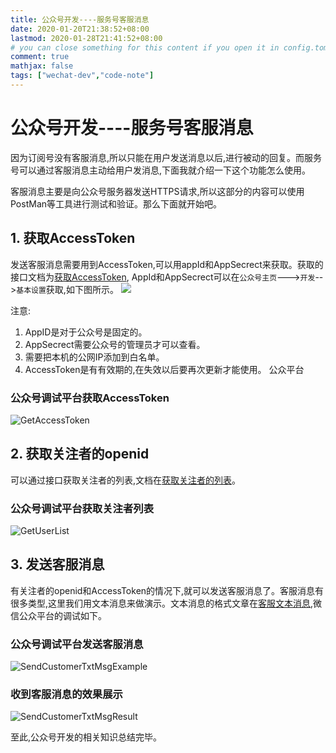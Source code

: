 ```yaml
---
title: 公众号开发----服务号客服消息
date: 2020-01-20T21:38:52+08:00
lastmod: 2020-01-28T21:41:52+08:00
# you can close something for this content if you open it in config.toml.
comment: true
mathjax: false
tags: ["wechat-dev","code-note"]
---
```



# 公众号开发----服务号客服消息

因为订阅号没有客服消息,所以只能在用户发送消息以后,进行被动的回复。而服务号可以通过客服消息主动给用户发消息,下面我就介绍一下这个功能怎么使用。

客服消息主要是向公众号服务器发送HTTPS请求,所以这部分的内容可以使用PostMan等工具进行测试和验证。那么下面就开始吧。

## 1. 获取AccessToken 

发送客服消息需要用到AccessToken,可以用appId和AppSecrect来获取。获取的接口文档为[获取AccessToken](https://developers.weixin.qq.com/doc/offiaccount/Basic_Information/Get_access_token.html),
AppId和AppSecrect可以在`公众号主页`--->`开发`-->`基本设置`获取,如下图所示。
![](./AppId_AppSecrect_Get.jpg)

注意:
1. AppID是对于公众号是固定的。
2. AppSecrect需要公众号的管理员才可以查看。
3. 需要把本机的公网IP添加到白名单。
4. AccessToken是有有效期的,在失效以后要再次更新才能使用。
公众平台

### 公众号调试平台获取AccessToken
![GetAccessToken](https://www.dennisthink.com/image/2020/03/GetAccessToken_Example.jpg)

## 2. 获取关注者的openid

可以通过接口获取关注者的列表,文档在[获取关注者的列表](https://developers.weixin.qq.com/doc/offiaccount/User_Management/Getting_a_User_List.html)。

### 公众号调试平台获取关注者列表
![GetUserList](https://www.dennisthink.com/image/2020/03/GetUserList_Example.jpg)

## 3. 发送客服消息

有关注者的openid和AccessToken的情况下,就可以发送客服消息了。客服消息有很多类型,这里我们用文本消息来做演示。文本消息的格式文章在[客服文本消息](https://developers.weixin.qq.com/doc/offiaccount/Message_Management/Service_Center_messages.html#7),微信公众平台的调试如下。

### 公众号调试平台发送客服消息
![SendCustomerTxtMsgExample](https://www.dennisthink.com/image/2020/03/SendCustomerTxtMsg_Example.jpg)

### 收到客服消息的效果展示

![SendCustomerTxtMsgResult](https://www.dennisthink.com/image/2020/03/SendCustomerTxtMsg_Result.jpg)


至此,公众号开发的相关知识总结完毕。